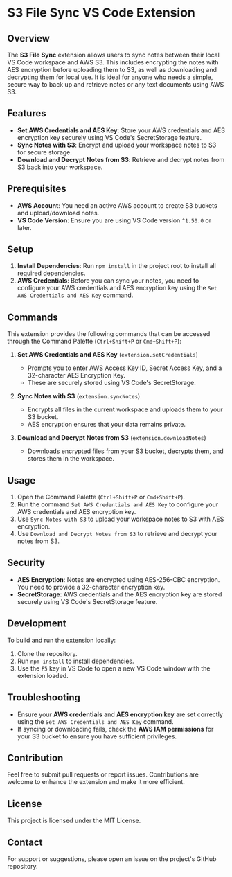 # S3 File Sync VS Code Extension

## Overview

The **S3 File Sync** extension allows users to sync notes between their local VS Code workspace and AWS S3. This includes encrypting the notes with AES encryption before uploading them to S3, as well as downloading and decrypting them for local use. It is ideal for anyone who needs a simple, secure way to back up and retrieve notes or any text documents using AWS S3.

## Features

- **Set AWS Credentials and AES Key**: Store your AWS credentials and AES encryption key securely using VS Code's SecretStorage feature.
- **Sync Notes with S3**: Encrypt and upload your workspace notes to S3 for secure storage.
- **Download and Decrypt Notes from S3**: Retrieve and decrypt notes from S3 back into your workspace.

## Prerequisites

- **AWS Account**: You need an active AWS account to create S3 buckets and upload/download notes.
- **VS Code Version**: Ensure you are using VS Code version `^1.50.0` or later.

## Setup

1. **Install Dependencies**: Run `npm install` in the project root to install all required dependencies.
2. **AWS Credentials**: Before you can sync your notes, you need to configure your AWS credentials and AES encryption key using the `Set AWS Credentials and AES Key` command.

## Commands

This extension provides the following commands that can be accessed through the Command Palette (`Ctrl+Shift+P` or `Cmd+Shift+P`):

1. **Set AWS Credentials and AES Key** (`extension.setCredentials`)

   - Prompts you to enter AWS Access Key ID, Secret Access Key, and a 32-character AES Encryption Key.
   - These are securely stored using VS Code's SecretStorage.

2. **Sync Notes with S3** (`extension.syncNotes`)

   - Encrypts all files in the current workspace and uploads them to your S3 bucket.
   - AES encryption ensures that your data remains private.

3. **Download and Decrypt Notes from S3** (`extension.downloadNotes`)
   - Downloads encrypted files from your S3 bucket, decrypts them, and stores them in the workspace.

## Usage

1. Open the Command Palette (`Ctrl+Shift+P` or `Cmd+Shift+P`).
2. Run the command `Set AWS Credentials and AES Key` to configure your AWS credentials and AES encryption key.
3. Use `Sync Notes with S3` to upload your workspace notes to S3 with AES encryption.
4. Use `Download and Decrypt Notes from S3` to retrieve and decrypt your notes from S3.

## Security

- **AES Encryption**: Notes are encrypted using AES-256-CBC encryption. You need to provide a 32-character encryption key.
- **SecretStorage**: AWS credentials and the AES encryption key are stored securely using VS Code's SecretStorage feature.

## Development

To build and run the extension locally:

1. Clone the repository.
2. Run `npm install` to install dependencies.
3. Use the `F5` key in VS Code to open a new VS Code window with the extension loaded.

## Troubleshooting

- Ensure your **AWS credentials** and **AES encryption key** are set correctly using the `Set AWS Credentials and AES Key` command.
- If syncing or downloading fails, check the **AWS IAM permissions** for your S3 bucket to ensure you have sufficient privileges.

## Contribution

Feel free to submit pull requests or report issues. Contributions are welcome to enhance the extension and make it more efficient.

## License

This project is licensed under the MIT License.

## Contact

For support or suggestions, please open an issue on the project's GitHub repository.
